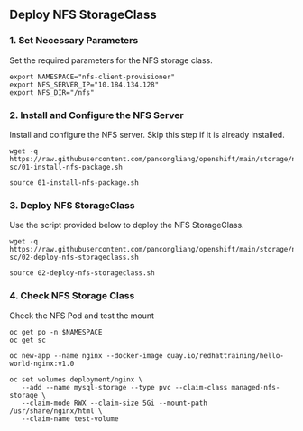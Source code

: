 ## Deploy NFS StorageClass

### 1. Set Necessary Parameters
Set the required parameters for the NFS storage class.

```
export NAMESPACE="nfs-client-provisioner"
export NFS_SERVER_IP="10.184.134.128"
export NFS_DIR="/nfs"
```

### 2. Install and Configure the NFS Server
Install and configure the NFS server. Skip this step if it is already installed.

```
wget -q https://raw.githubusercontent.com/pancongliang/openshift/main/storage/nfs-sc/01-install-nfs-package.sh

source 01-install-nfs-package.sh
```

### 3. Deploy NFS StorageClass
Use the script provided below to deploy the NFS StorageClass.

```
wget -q https://raw.githubusercontent.com/pancongliang/openshift/main/storage/nfs-sc/02-deploy-nfs-storageclass.sh

source 02-deploy-nfs-storageclass.sh
```

### 4. Check NFS Storage Class
Check the NFS Pod and test the mount
```
oc get po -n $NAMESPACE
oc get sc

oc new-app --name nginx --docker-image quay.io/redhattraining/hello-world-nginx:v1.0

oc set volumes deployment/nginx \
   --add --name mysql-storage --type pvc --claim-class managed-nfs-storage \
   --claim-mode RWX --claim-size 5Gi --mount-path /usr/share/nginx/html \
   --claim-name test-volume
```
